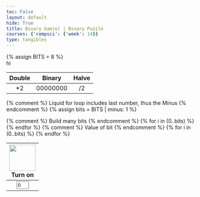```yaml
---
toc: False
layout: default
hide: True
title: Binary Gam(e) | Binary Puzzle
courses: {'compsci': {'week': 14}}
type: tangibles
---
```

<html>
{% assign BITS = 8 %}

<style>
    td {
        text-align: center;
        vertical-align: middle;
    }
</style>
<div id = "display">hi</div>    
<table>
    <thead>
        <tr class="header" id="table">
            <th class = "th">Double</th>
            <th class = "th">Binary</th>
            <th class = "th">Halve</th>
        </tr>
    </thead>
    <tbody>
        <tr>
            <td><div class='button' id ='leftshift' onclick='leftShift()'>*2</div></td>
            <td id="binary">00000000</td>
            <td><div class='button' id ='rightshift' onclick='rightShift()'>/2</div></td>
        </tr>
    </tbody>
</table>

{% comment %}
Liquid for loop includes last number, thus the Minus
{% endcomment %}
{% assign bits = BITS | minus: 1 %} 

<table>
    <thead>
        <tr>
            {% comment %}
            Build many bits
            {% endcomment %}
            {% for i in (0..bits) %}
            <th><img class = "onoff" id="tree{{ i }}" src="{{site.baseurl}}/images/off.png" alt="" width="70" height="Auto">
                <div class="button" id="lit{{ i }}" onclick="javascript:toggleBit({{ i }})">Turn on</div>
            </th>
            {% endfor %}
        </tr>
    </thead>
    <tbody> 
        <tr>
            {% comment %}
            Value of bit
            {% endcomment %}
            {% for i in (0..bits) %}
            <td><input type='text' id="digit{{ i }}" Value="0" size="1" readonly></td>
            {% endfor %}
        </tr>
    </tbody>
</table>
<div id = "result"></div>
<script>
    let changes = 0
    const BITS = {{ BITS }};
    const MAX = 2 ** BITS - 1;
    const MSG_ON = "Turn on";
    const IMAGE_ON = "{{site.baseurl}}/images/on.png";
    const MSG_OFF = "Turn off";
    const IMAGE_OFF = "{{site.baseurl}}/images/off.png"
    function checkChanges() {
    const currentBinary = getBits();
    console.log(currentBinary)
    if (changes === result.steps) {
        if (currentBinary === targetBinary) {
            console.log(targetBinary)
            console.log("You've successfully completed the game!");
            document.getElementById("result").innerHTML = "Congratulations! You've successfully completed the game!";
            changes = 0;
            displayResults();
        }
        else {
            console.log("Too many changes! Try again.");
            document.getElementById("result").innerHTML = "Womp womp... Too many changes! Try Again.";
            changes = 0;
            displayResults();
    }
}
}
    // return string with current value of each bit
    function getBits() {
        let bits = "";
        for(let i = 0; i < BITS; i++) {
            bits = bits + document.getElementById('digit' + i).value;
        }
        return bits;
    }
    // setter for Document Object Model (DOM) values
    function setConversions(binary) {
        document.getElementById('binary').innerHTML = binary;
        // Decimal conversion
    }
    // convert decimal to base 2 using modulo with divide method
    function decimal_2_base(decimal, base) {
        let conversion = "";
        // loop to convert to base
        do {
            let digit = decimal % base;           // obtain right most digit
            conversion = "" + digit + conversion; // what does this do? inserts digit to front of string
            decimal = ~~(decimal / base);         // what does this do? divides by base what is ~~? force whole number
        } while (decimal > 0);                    // why while at the end? 0 pads front of binary number
            // loop to pad with zeros
            if (base === 2) {                     // only pad for binary conversions
                for (let i = 0; conversion.length < BITS; i++) {
                    conversion = "0" + conversion;
            }
        }
        return conversion;
    }
    // toggle selected bit and recalculate
    function toggleBit(i) {
        //alert("Digit action: " + i );
        const dig = document.getElementById('digit' + i);
        const image = document.getElementById('tree' + i);
        const lit = document.getElementById('lit' + i);
        // Change digit and visual
        if (image.src.match(IMAGE_ON)) {
            dig.value = 0;
            image.src = IMAGE_OFF;
            lit.innerHTML = MSG_ON;
            changes++;
            checkChanges();
        } else {
            dig.value = 1;  
            image.src = IMAGE_ON;
            lit.innerHTML = MSG_OFF;
            changes++;
            checkChanges();
        }
        // Binary numbers
        const binary = getBits();
        setConversions(binary);
    }
    // Function for left shift
    function leftShift() {
        let binary = getBits();
        binary = binary.slice(1) + '0';  // Shift all bits to the left and add a '0' at the end
        updateBinary(binary);
        changes++;
        checkChanges()
    }

    // Function for right shift
    function rightShift() {
        let binary = getBits();
        binary = '0' + binary.slice(0, -1);  // Add a '0' at the beginning and remove the last bit
        updateBinary(binary);
        changes++;
        checkChanges()
    }

    // Helper function to update the binary representation and visuals
    function updateBinary(binary) {
        setConversions(binary);
        for (let i = 0; i < binary.length; i++) {
            let digit = binary.substr(i, 1);
            document.getElementById('digit' + i).value = digit;
            if (digit === "1") {
                document.getElementById('tree' + i).src = IMAGE_ON;
                document.getElementById('lit' + i).innerHTML = MSG_OFF;
            } else {
                document.getElementById('tree' + i).src = IMAGE_OFF;
                document.getElementById('lit' + i).innerHTML = MSG_ON;
            }
        }
    }
function minActionsToTransformBinary(start, target) {
    const queue = [{ current: start, actions: [], steps: 0 }];
    const visited = new Set([start]);

    while (queue.length > 0) {
        const { current, actions, steps } = queue.shift();

        if (current === target) {
            return { actions, steps };
        }

        for (let i = 0; i < current.length; i++) {
            const newBinary = current.slice(0, i) + (current[i] === '1' ? '0' : '1') + current.slice(i + 1);
            if (!visited.has(newBinary)) {
                visited.add(newBinary);
                queue.push({ current: newBinary, actions: actions.concat(`Swap bit at position ${i}`), steps: steps + 1 });
            }
        }

        if (current.length === target.length) {
            const leftShift = current.slice(1) + '0';
            if (!visited.has(leftShift)) {
                visited.add(leftShift);
                queue.push({ current: leftShift, actions: actions.concat('Left shift'), steps: steps + 1 });
            }
        }

        if (current.length === target.length) {
            const rightShift = '0' + current.slice(0, -1);
            if (!visited.has(rightShift)) {
                visited.add(rightShift);
                queue.push({ current: rightShift, actions: actions.concat('Right shift'), steps: steps + 1 });
            }
        }
    }

    return null; // If transformation is not possible
}

  function displayResults() {
    startBinary = generateRandomBinary();
    targetBinary = generateRandomBinary();
    result = minActionsToTransformBinary(startBinary, targetBinary);

    console.log(`Actions to transform ${startBinary} to ${targetBinary}:`);
    if (result) {
      result.actions.forEach((action, index) => {
        console.log(`${index + 1}. ${action}`);
      });
      console.log(`Number of steps: ${result.steps}`);
    } else {
      console.log("Transformation not possible.");
    }

    document.getElementById("display").innerHTML = "Goal: Transform " + startBinary + " to " + targetBinary + " in " + result.steps + " steps";
    updateBinary(startBinary)
  }

function generateRandomBinary() {
    let binaryNumber = '';
    for (let i = 0; i < 8; i++) {
        // Generate a random bit (0 or 1)
        const randomBit = Math.round(Math.random());
        binaryNumber += randomBit;
        }
    console.log(binaryNumber)
    return binaryNumber;
}
displayResults();
</script>
</html>